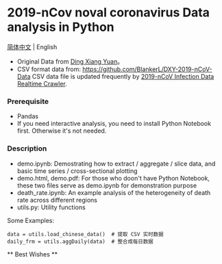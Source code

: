 # 2019-nCov noval coronavirus Data analysis in Python
[简体中文](README.md) | English

* Original Data from [Ding Xiang Yuan](https://3g.dxy.cn/newh5/view/pneumonia)。 
* CSV format data from: https://github.com/BlankerL/DXY-2019-nCoV-Data CSV data file is updated frequently by [2019-nCoV Infection Data Realtime Crawler](https://github.com/BlankerL/DXY-2019-nCoV-Crawler).

### Prerequisite

* Pandas
* If you need interactive analysis, you need to install Python Notebook first.  Otherwise it's not needed.


### Description
* demo.ipynb: Demostrating how to extract / aggregate / slice data, and basic time series / cross-sectional plotting 
* demo.html, demo.pdf: For those who doon't have Python Notebook, these two files serve as demo.ipynb for demonstration purpose
* death_rate.ipynb: An example analysis of the heterogeneity of death rate across different regions
* utils.py: Utility functions

Some Examples:

```
data = utils.load_chinese_data()  # 提取 CSV 实时数据
daily_frm = utils.aggDaily(data)  # 整合成每日数据
```

** Best Wishes **
